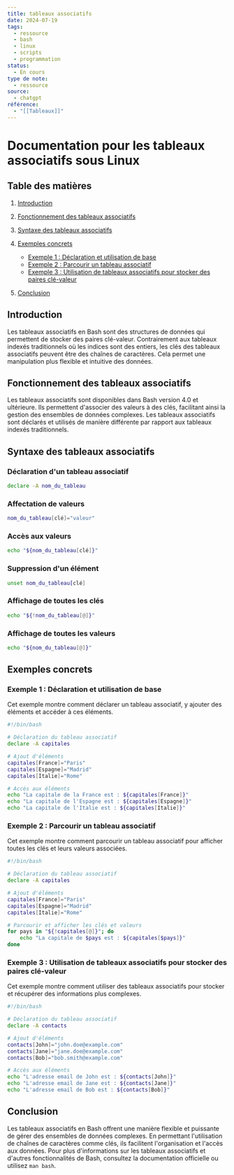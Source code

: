 ```yaml
---
title: tableaux associatifs
date: 2024-07-19
tags:
  - ressource
  - bash
  - linux
  - scripts
  - programmation
status:
  - En cours
type de note:
  - ressource
source:
  - chatgpt
référence:
  - "[[Tableaux]]"
---
```

# Documentation pour les tableaux associatifs sous Linux

## Table des matières
1. [Introduction](#introduction)

2. [Fonctionnement des tableaux associatifs](#fonctionnement-des-tableaux-associatifs)
3. [Syntaxe des tableaux associatifs](#syntaxe-des-tableaux-associatifs)
4. [Exemples concrets](#exemples-concrets)
    - [Exemple 1 : Déclaration et utilisation de base](#exemple-1--déclaration-et-utilisation-de-base)
    - [Exemple 2 : Parcourir un tableau associatif](#exemple-2--parcourir-un-tableau-associatif)
    - [Exemple 3 : Utilisation de tableaux associatifs pour stocker des paires clé-valeur](#exemple-3--utilisation-de-tableaux-associatifs-pour-stocker-des-paires-clé-valeur)
5. [Conclusion](#conclusion)

## Introduction

Les tableaux associatifs en Bash sont des structures de données qui permettent de stocker des paires clé-valeur. Contrairement aux tableaux indexés traditionnels où les indices sont des entiers, les clés des tableaux associatifs peuvent être des chaînes de caractères. Cela permet une manipulation plus flexible et intuitive des données.

## Fonctionnement des tableaux associatifs

Les tableaux associatifs sont disponibles dans Bash version 4.0 et ultérieure. Ils permettent d'associer des valeurs à des clés, facilitant ainsi la gestion des ensembles de données complexes. Les tableaux associatifs sont déclarés et utilisés de manière différente par rapport aux tableaux indexés traditionnels.

## Syntaxe des tableaux associatifs

### Déclaration d'un tableau associatif

```bash
declare -A nom_du_tableau
```

### Affectation de valeurs

```bash
nom_du_tableau[clé]="valeur"
```

### Accès aux valeurs

```bash
echo "${nom_du_tableau[clé]}"
```

### Suppression d'un élément

```bash
unset nom_du_tableau[clé]
```

### Affichage de toutes les clés

```bash
echo "${!nom_du_tableau[@]}"
```

### Affichage de toutes les valeurs

```bash
echo "${nom_du_tableau[@]}"
```

## Exemples concrets

### Exemple 1 : Déclaration et utilisation de base

Cet exemple montre comment déclarer un tableau associatif, y ajouter des éléments et accéder à ces éléments.

```bash
#!/bin/bash

# Déclaration du tableau associatif
declare -A capitales

# Ajout d'éléments
capitales[France]="Paris"
capitales[Espagne]="Madrid"
capitales[Italie]="Rome"

# Accès aux éléments
echo "La capitale de la France est : ${capitales[France]}"
echo "La capitale de l'Espagne est : ${capitales[Espagne]}"
echo "La capitale de l'Italie est : ${capitales[Italie]}"
```

### Exemple 2 : Parcourir un tableau associatif

Cet exemple montre comment parcourir un tableau associatif pour afficher toutes les clés et leurs valeurs associées.

```bash
#!/bin/bash

# Déclaration du tableau associatif
declare -A capitales

# Ajout d'éléments
capitales[France]="Paris"
capitales[Espagne]="Madrid"
capitales[Italie]="Rome"

# Parcourir et afficher les clés et valeurs
for pays in "${!capitales[@]}"; do
    echo "La capitale de $pays est : ${capitales[$pays]}"
done
```

### Exemple 3 : Utilisation de tableaux associatifs pour stocker des paires clé-valeur

Cet exemple montre comment utiliser des tableaux associatifs pour stocker et récupérer des informations plus complexes.

```bash
#!/bin/bash

# Déclaration du tableau associatif
declare -A contacts

# Ajout d'éléments
contacts[John]="john.doe@example.com"
contacts[Jane]="jane.doe@example.com"
contacts[Bob]="bob.smith@example.com"

# Accès aux éléments
echo "L'adresse email de John est : ${contacts[John]}"
echo "L'adresse email de Jane est : ${contacts[Jane]}"
echo "L'adresse email de Bob est : ${contacts[Bob]}"
```

## Conclusion

Les tableaux associatifs en Bash offrent une manière flexible et puissante de gérer des ensembles de données complexes. En permettant l'utilisation de chaînes de caractères comme clés, ils facilitent l'organisation et l'accès aux données. Pour plus d'informations sur les tableaux associatifs et d'autres fonctionnalités de Bash, consultez la documentation officielle ou utilisez `man bash`.